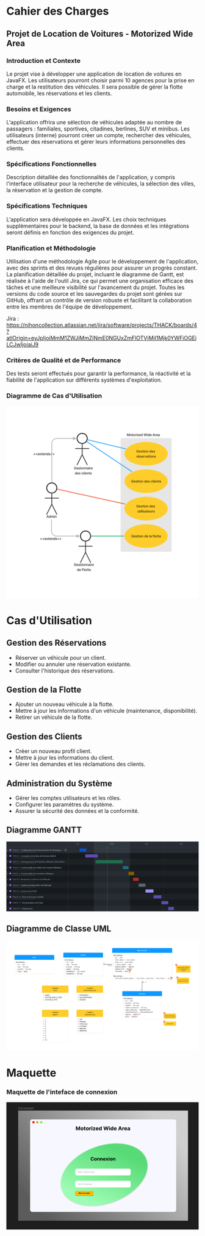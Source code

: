 # Cahier des Charges
## Projet de Location de Voitures - Motorized Wide Area

### Introduction et Contexte
Le projet vise à développer une application de location de voitures en JavaFX. Les utilisateurs pourront choisir parmi 10 agences pour la prise en charge et la restitution des véhicules. Il sera possible de gérer la flotte automobile, les réservations et les clients.

### Besoins et Exigences
L'application offrira une sélection de véhicules adaptée au nombre de passagers : familiales, sportives, citadines, berlines, SUV et minibus. Les utilisateurs (interne) pourront créer un compte, rechercher des véhicules, effectuer des réservations et gérer leurs informations personnelles des clients.

### Spécifications Fonctionnelles
Description détaillée des fonctionnalités de l'application, y compris l'interface utilisateur pour la recherche de véhicules, la sélection des villes, la réservation et la gestion de compte.



### Spécifications Techniques
L'application sera développée en JavaFX. Les choix techniques supplémentaires pour le backend, la base de données et les intégrations seront définis en fonction des exigences du projet.


### Planification et Méthodologie
Utilisation d'une méthodologie Agile pour le développement de l'application, avec des sprints et des revues régulières pour assurer un progrès constant. La planification détaillée du projet, incluant le diagramme de Gantt, est réalisée à l'aide de l'outil Jira, ce qui permet une organisation efficace des tâches et une meilleure visibilité sur l'avancement du projet. Toutes les versions du code source et les sauvegardes du projet sont gérées sur GitHub, offrant un contrôle de version robuste et facilitant la collaboration entre les membres de l'équipe de développement.

Jira : https://nihoncollection.atlassian.net/jira/software/projects/THACK/boards/4?atlOrigin=eyJpIjoiMmM1ZWJiMmZjNmE0NGUxZmFlOTVjMjI1Mjk0YWFiOGEiLCJwIjoiaiJ9


### Critères de Qualité et de Performance
Des tests seront effectués pour garantir la performance, la réactivité et la fiabilité de l'application sur différents systèmes d'exploitation.

### Diagramme de Cas d'Utilisation

![UseCase](UseCase.jpg)

# Cas d'Utilisation

## Gestion des Réservations
- Réserver un véhicule pour un client.
- Modifier ou annuler une réservation existante.
- Consulter l'historique des réservations.

## Gestion de la Flotte
- Ajouter un nouveau véhicule à la flotte.
- Mettre à jour les informations d'un véhicule (maintenance, disponibilité).
- Retirer un véhicule de la flotte.

## Gestion des Clients
- Créer un nouveau profil client.
- Mettre à jour les informations du client.
- Gérer les demandes et les réclamations des clients.

## Administration du Système
- Gérer les comptes utilisateurs et les rôles.
- Configurer les paramètres du système.
- Assurer la sécurité des données et la conformité.

## Diagramme GANTT
![GANT.png](GANT.png)

## Diagramme de Classe UML
![UML](UML.png)

# Maquette
### Maquette de l'inteface de connexion
![maquette_connexion.png](maquette_connexion.png)
